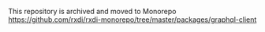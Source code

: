 This repository is archived and moved to Monorepo https://github.com/rxdi/rxdi-monorepo/tree/master/packages/graphql-client
